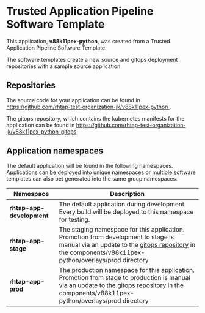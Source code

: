 # Trusted Application Pipeline Software Template

This application, **v88k11pex-python**, was created from a Trusted Application Pipeline Software Template.

The software templates create a new source and gitops deployment repositories with a sample source application. 

## Repositories

The source code for your application can be found in [https://github.com/rhtap-test-organization-jk/v88k11pex-python ](https://github.com/rhtap-test-organization-jk/v88k11pex-python ).
 
The gitops repository, which contains the kubernetes manifests for the application can be found in 
[https://github.com/rhtap-test-organization-jk/v88k11pex-python-gitops ](https://github.com/rhtap-test-organization-jk/v88k11pex-python-gitops ) 

## Application namespaces 

The default application will be found in the following namespaces. Applications can be deployed into unique namespaces or multiple software templates can also bet generated into the same group namespaces.  

|  Namespace   |  Description   |  
| -------- | -------- |   
| **rhtap-app-development** | The default application during development. Every build will be deployed to this namespace for testing. | 
| **rhtap-app-stage** | The staging namespace for this application. Promotion from development to stage is manual via an update to the [gitops repository](https://github.com/rhtap-test-organization-jk/v88k11pex-python-gitops ) in the components/v88k11pex-python/overlays/prod directory |  
| **rhtap-app-prod** | The production namespace for this application. Promotion from stage to production is manual via an update to the [gitops repository](https://github.com/rhtap-test-organization-jk/v88k11pex-python-gitops ) in the components/v88k11pex-python/overlays/prod directory | 